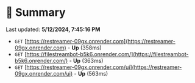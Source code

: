 # 📖 Summary
Last updated: **5/12/2024, 7:45:16 PM**

- `GET` [https://restreamer-09gx.onrender.com](https://restreamer-09gx.onrender.com) - **Up** (358ms)
- `GET` [https://filestreambot-b5k6.onrender.com/](https://filestreambot-b5k6.onrender.com/) - **Up** (363ms)
- `GET` [https://restreamer-09gx.onrender.com/ui](https://restreamer-09gx.onrender.com/ui) - **Up** (563ms)
